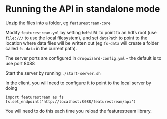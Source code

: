 # Running the API in standalone mode

Unzip the files into a folder, eg `featurestream-core`

Modify `featurestream.yml` by setting `hdfsURL` to point to an hdfs root
(use `file:///` to use the local filesystem), and set `dataPath` to point to the 
location where data files will be written out (eg `fs-data` will create a folder called `fs-data` in the current path).

The server ports are configured in `dropwizard-config.yml` - the default is to use port 8088

Start the server by running `./start-server.sh`

In the client, you will need to configure it to point to the local server by doing
```
import featurestream as fs
fs.set_endpoint('http://localhost:8088/featurestream/api')
```
You will need to do this each time you reload the featurestream library.


